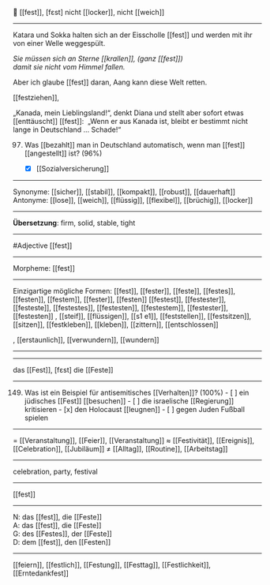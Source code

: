 🔵 [[fest]], [fɛst]
nicht [[locker]], nicht [[weich]]

---
Katara und Sokka halten sich an der Eisscholle [[fest]] und werden mit ihr von einer Welle weggespült.

*Sie müssen sich an Sterne [[krallen]], (ganz [[fest]])*  
*damit sie nicht vom Himmel fallen.*

Aber ich glaube [[fest]] daran, Aang kann diese Welt retten.

[[festziehen]],

„Kanada, mein Lieblingsland!“, denkt Diana und stellt aber sofort etwas [[enttäuscht]] [[fest]]:  „Wenn er aus Kanada ist, bleibt er bestimmt nicht lange in Deutschland … Schade!“ 

97. Was [[bezahlt]] man in Deutschland automatisch, wenn man [[fest]] [[angestellt]] ist? (96%)
	- [x] [[Sozialversicherung]]


---
Synonyme: 
[[sicher]], [[stabil]], [[kompakt]], [[robust]], [[dauerhaft]]
Antonyme: 
[[lose]], [[weich]], [[flüssig]], [[flexibel]], [[brüchig]], [[locker]]

---
**Übersetzung**: 
firm, solid, stable, tight

---
#Adjective [[fest]]

---
Morpheme:
[[fest]]

---


Einzigartige mögliche Formen: 
[[fest]], [[fester]], [[feste]], [[festes]], [[festen]], [[festem]], [[fester]], [[festen]]
[[festest]], [[festester]], [[festeste]], [[festestes]], [[festesten]], [[festestem]], [[festester]], [[festesten]]
, [[steif]], [[flüssigen]], [[s1 e1]], [[feststellen]], [[festsitzen]], [[sitzen]], [[festkleben]], [[kleben]], [[zittern]], [[entschlossen]]


, [[erstaunlich]], [[verwundern]], [[wundern]]

---
---
das [[Fest]], [fɛst]
die [[Feste]]

---
149. Was ist ein Beispiel für antisemitisches [[Verhalten]]? (100%)
	- [ ] ein jüdisches [[Fest]] [[besuchen]]
	- [ ] die israelische [[Regierung]] kritisieren
	- [x] den Holocaust [[leugnen]]
	- [ ] gegen Juden Fußball spielen

---
= [[Veranstaltung]], [[Feier]], [[Veranstaltung]]
≈ [[Festivität]], [[Ereignis]], [[Celebration]], [[Jubiläum]]
≠ [[Alltag]], [[Routine]], [[Arbeitstag]]

---
celebration, party, festival

---
[[fest]]

---
N: das [[fest]], die [[Feste]]  
A: das [[fest]], die [[Feste]]  
G: des [[Festes]], der [[Feste]]  
D: dem [[fest]], den [[Festen]]  

---
[[feiern]], [[festlich]], [[Festung]], [[Festtag]], [[Festlichkeit]], [[Erntedankfest]]